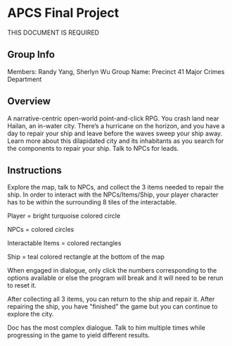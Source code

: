 # APCS Final Project
THIS DOCUMENT IS REQUIRED
## Group Info
Members: Randy Yang, Sherlyn Wu
Group Name: Precinct 41 Major Crimes Department

## Overview
A narrative-centric open-world point-and-click RPG. You crash land near Hailan, an in-water city. There’s a hurricane on the horizon, and you have a day to repair your ship and leave before the waves sweep your ship away. Learn more about this dilapidated city and its inhabitants as you search for the components to repair your ship. Talk to NPCs for leads.

## Instructions
Explore the map, talk to NPCs, and collect the 3 items needed to repair the ship. In order to interact with the NPCs/Items/Ship, your player character has to be within the surrounding 8 tiles of the interactable.

Player = bright turquoise colored circle

NPCs = colored circles

Interactable Items = colored rectangles

Ship = teal colored rectangle at the bottom of the map

When engaged in dialogue, only click the numbers corresponding to the options available or else the program will break and it will need to be rerun to reset it.

After collecting all 3 items, you can return to the ship and repair it. After repairing the ship, you have "finished" the game but you can continue to explore the city.

Doc has the most complex dialogue. Talk to him multiple times while progressing in the game to yield different results.
